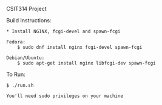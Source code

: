 CSIT314 Project

Build Instructions:
    
    * Install NGINX, fcgi-devel and spawn-fcgi

    Fedora:
        $ sudo dnf install nginx fcgi-devel spawn-fcgi

    Debian/Ubuntu:
        $ sudo apt-get install nginx libfcgi-dev spawn-fcgi

To Run:
    
    $ ./run.sh
    
    You'll need sudo privileges on your machine
